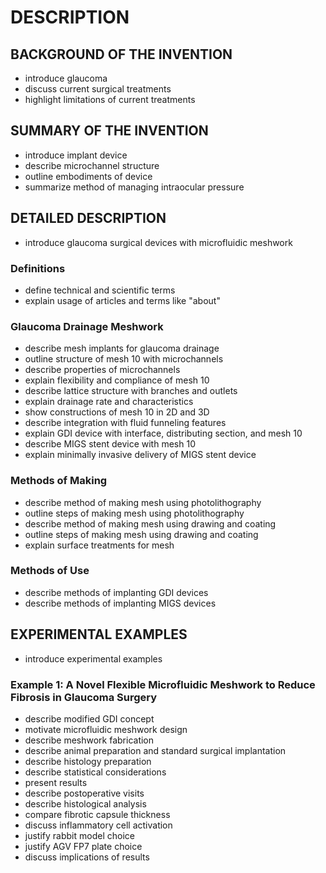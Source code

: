 # DESCRIPTION

## BACKGROUND OF THE INVENTION

- introduce glaucoma
- discuss current surgical treatments
- highlight limitations of current treatments

## SUMMARY OF THE INVENTION

- introduce implant device
- describe microchannel structure
- outline embodiments of device
- summarize method of managing intraocular pressure

## DETAILED DESCRIPTION

- introduce glaucoma surgical devices with microfluidic meshwork

### Definitions

- define technical and scientific terms
- explain usage of articles and terms like "about"

### Glaucoma Drainage Meshwork

- describe mesh implants for glaucoma drainage
- outline structure of mesh 10 with microchannels
- describe properties of microchannels
- explain flexibility and compliance of mesh 10
- describe lattice structure with branches and outlets
- explain drainage rate and characteristics
- show constructions of mesh 10 in 2D and 3D
- describe integration with fluid funneling features
- explain GDI device with interface, distributing section, and mesh 10
- describe MIGS stent device with mesh 10
- explain minimally invasive delivery of MIGS stent device

### Methods of Making

- describe method of making mesh using photolithography
- outline steps of making mesh using photolithography
- describe method of making mesh using drawing and coating
- outline steps of making mesh using drawing and coating
- explain surface treatments for mesh

### Methods of Use

- describe methods of implanting GDI devices
- describe methods of implanting MIGS devices

## EXPERIMENTAL EXAMPLES

- introduce experimental examples

### Example 1: A Novel Flexible Microfluidic Meshwork to Reduce Fibrosis in Glaucoma Surgery

- describe modified GDI concept
- motivate microfluidic meshwork design
- describe meshwork fabrication
- describe animal preparation and standard surgical implantation
- describe histology preparation
- describe statistical considerations
- present results
- describe postoperative visits
- describe histological analysis
- compare fibrotic capsule thickness
- discuss inflammatory cell activation
- justify rabbit model choice
- justify AGV FP7 plate choice
- discuss implications of results


